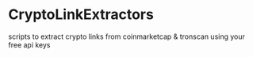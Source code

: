 # CryptoLinkExtractors
scripts to extract crypto links from coinmarketcap &amp; tronscan using your free api keys
